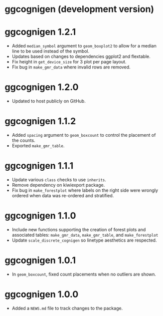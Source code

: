 # ggcognigen (development version)

# ggcognigen 1.2.1

* Added `median_symbol` argument to `geom_boxplot2` to allow for a median line to be used instead of the symbol.
* Updates based on changes to dependencies ggplot2 and flextable.
* Fix height in `get_device_size` for 3 plot per page layout.
* Fix bug in `make_gmr_data` where invalid rows are removed.

# ggcognigen 1.2.0

* Updated to host publicly on GitHub.

# ggcognigen 1.1.2
* Added `spacing` argument to `geom_boxcount` to control the placement of the counts.
* Exported `make_gmr_table`.

# ggcognigen 1.1.1
* Update various `class` checks to use `inherits`.
* Remove dependency on kiwiexport package.
* Fix bug in `make_forestplot` where labels on the right side were wrongly ordered when data was re-ordered and stratified.

# ggcognigen 1.1.0

* Include new functions supporting the creation of forest plots and associated tables: `make_gmr_data`, `make_gmr_table`, and `make_forestplot`
* Update `scale_discrete_cognigen` so linetype aesthetics are respected.

# ggcognigen 1.0.1

* In `geom_boxcount`, fixed count placements when no outliers are shown.

# ggcognigen 1.0.0

* Added a `NEWS.md` file to track changes to the package.
